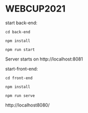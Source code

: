 # WEBCUP2021

start back-end: 

`cd back-end`

`npm install`

`npm run start`

Server starts on http://localhost:8081


start-front-end:

`cd front-end`

`npm install`

`npm run serve`


http://localhost8080/
